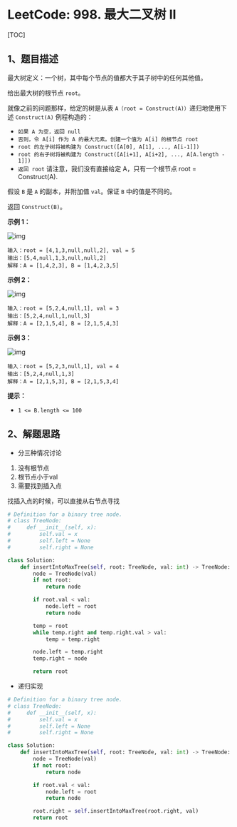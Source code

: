 # LeetCode: 998. 最大二叉树 II

[TOC]

## 1、题目描述

最大树定义：一个树，其中每个节点的值都大于其子树中的任何其他值。

给出最大树的根节点 `root`。

就像之前的问题那样，给定的树是从表 `A（root = Construct(A)）`递归地使用下述 `Construct(A)` 例程构造的：

- `如果 A 为空，返回 null`
- `否则，令 A[i] 作为 A 的最大元素。创建一个值为 A[i] 的根节点 root`
- `root 的左子树将被构建为 Construct([A[0], A[1], ..., A[i-1]])`
- `root 的右子树将被构建为 Construct([A[i+1], A[i+2], ..., A[A.length - 1]])`
- `返回 root`
  请注意，我们没有直接给定 A，只有一个根节点 root = Construct(A).

假设 `B` 是 `A` 的副本，并附加值 `val`。保证 `B` 中的值是不同的。

返回 `Construct(B)`。

 

**示例 1：**

![img](http://px3chmx10.bkt.clouddn.com/notebook/2019-09-07-033255.png)

```
输入：root = [4,1,3,null,null,2], val = 5
输出：[5,4,null,1,3,null,null,2]
解释：A = [1,4,2,3], B = [1,4,2,3,5]
```

**示例 2：**

![img](http://px3chmx10.bkt.clouddn.com/notebook/2019-09-07-033303.png)

```
输入：root = [5,2,4,null,1], val = 3
输出：[5,2,4,null,1,null,3]
解释：A = [2,1,5,4], B = [2,1,5,4,3]
```

**示例 3：**

![img](http://px3chmx10.bkt.clouddn.com/notebook/2019-09-07-033310.png)

```
输入：root = [5,2,3,null,1], val = 4
输出：[5,2,4,null,1,3]
解释：A = [2,1,5,3], B = [2,1,5,3,4]
```

**提示：**

- `1 <= B.length <= 100`




## 2、解题思路

- 分三种情况讨论

1. 没有根节点
2. 根节点小于val
3. 需要找到插入点

找插入点的时候，可以直接从右节点寻找



```python
# Definition for a binary tree node.
# class TreeNode:
#     def __init__(self, x):
#         self.val = x
#         self.left = None
#         self.right = None

class Solution:
    def insertIntoMaxTree(self, root: TreeNode, val: int) -> TreeNode:
        node = TreeNode(val)
        if not root:
            return node

        if root.val < val:
            node.left = root
            return node

        temp = root
        while temp.right and temp.right.val > val:
            temp = temp.right

        node.left = temp.right
        temp.right = node

        return root
```



- 递归实现

```python
# Definition for a binary tree node.
# class TreeNode:
#     def __init__(self, x):
#         self.val = x
#         self.left = None
#         self.right = None

class Solution:
    def insertIntoMaxTree(self, root: TreeNode, val: int) -> TreeNode:
        node = TreeNode(val)
        if not root:
            return node

        if root.val < val:
            node.left = root
            return node

        root.right = self.insertIntoMaxTree(root.right, val)
        return root
```

